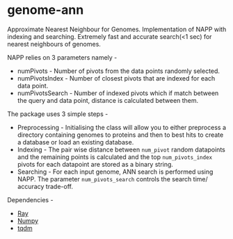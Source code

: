 # genome-ann

Approximate Nearest Neighbour for Genomes. Implementation of NAPP with indexing and searching. Extremely fast and accurate search(<1 sec) for nearest neighbours of genomes. 

NAPP relies on 3 parameters namely - 
 - numPivots - Number of pivots from the data points randomly selected.
 - numPivotsIndex - Number of closest pivots that are indexed for each data point.
 - numPivotsSearch - Number of indexed pivots which if match between the query and data point, distance is calculated between them.

The package uses 3 simple steps - 
 - Preprocessing - Initialising the class will allow you to either preprocess a directory containing genomes to proteins and then to best hits to create a database or load an existing database. 
 - Indexing - The pair wise distance between `num_pivot` random datapoints and the remaining points is calculated and the top `num_pivots_index` pivots for each datapoint are stored as a binary string.
 - Searching - For each input genome, ANN search is performed using NAPP. The parameter `num_pivots_search` controls the search time/ accuracy trade-off.


Dependencies - 
  - [Ray](https://github.com/ray-project/ray)
  - [Numpy](https://github.com/numpy/numpy)
  - [tqdm](https://github.com/tqdm/tqdm)
